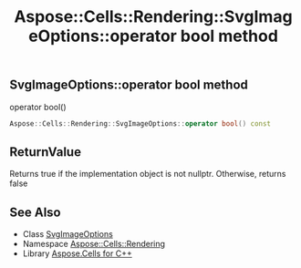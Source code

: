 ﻿---
title: Aspose::Cells::Rendering::SvgImageOptions::operator bool method
linktitle: operator bool
second_title: Aspose.Cells for C++ API Reference
description: 'Aspose::Cells::Rendering::SvgImageOptions::operator bool method. operator bool() in C++.'
type: docs
weight: 400
url: /cpp/aspose.cells.rendering/svgimageoptions/operator_bool/
---
## SvgImageOptions::operator bool method


operator bool()

```cpp
Aspose::Cells::Rendering::SvgImageOptions::operator bool() const
```


## ReturnValue

Returns true if the implementation object is not nullptr. Otherwise, returns false

## See Also

* Class [SvgImageOptions](../)
* Namespace [Aspose::Cells::Rendering](../../)
* Library [Aspose.Cells for C++](../../../)
